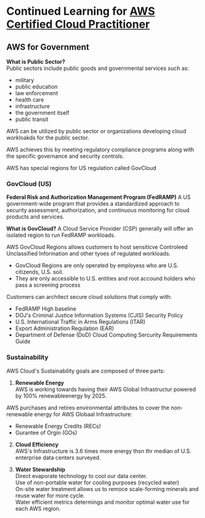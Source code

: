 # Continued Learning for [AWS Certified Cloud Practitioner](https://www.youtube.com/watch?v=SOTamWNgDKc)

## AWS for Government
**What is Public Sector?** <br/>
Public sectors include public goods and governmental services such as:

- military
- public education
- law enforcement
- health care
- infrastructure
- the government itself
- public transit

AWS can be utilized by public sector or organizations developing cloud workloakds for the public sector.

AWS achieves this by meeting regulatory compliance programs along with the specific governance and security controls.

AWS has special regions for US regulation called GovCloud

### GovCloud (US)
**Federal Risk and Authorization Management Program (FedRAMP)** A US government-wide program that provides a standardized approach to security assessment, authorization, and continuous monitoring for cloud products and services.

**What is GovCloud?**
A Cloud Service Provider (CSP) generally will offer an isolated region to run FedRAMP workloads.

AWS GovCloud Regions allows customers to host sensiticve Controleed Unclassified Information and other tyoes of regulated workloads.
- GovCloud Regions are only operated by employess who are U.S. citizends, U.S. soil.
- They are only accessible to U.S. entities and root accound holders who pass a screening process

Customers can architect secure cloud solutions that comply with:
- FedRAMP High baseline
- DOJ's Criminal Justice Information Systems (CJIS) Security Policy
- U.S. International Traffic in Arms Regulations (ITAR)
- Export Administration Regulation (EAR)
- Department of Defense (DoD) Cloud Computing Sercurity Requirements Guide

### Sustainability
AWS Cloud's Sustainability goals are composed of three parts:
1. **Renewable Energy** <br/>
  AWS is working towards having their AWS Global Infrastructur powered by 100% renewableenergy by 2025.
  
  AWS purchases and retires environmental attributes to cover the non-renewable energy for AWS Globaal Infrastructure:
  - Renewable Energy Credits (RECs)
  - Gurantee of Orgin (GOs)
  
2. **Cloud Efficiency** <br/>
  AWS's Infrastructure is 3.6 times more energy thsn thr median of U.S. enterprise data centers surveyed.
  
3. **Water Stewardship** <br/>
  Direct evaporate technology to cool our data center. <br/>
  Use of non-portable water for cooling purposes (recycled water) <br/>
  On-site water treatment allows us to remoce scale-forming minerals and reuse water for more cycle. <br/>
Water efficient metrics determings and monitor optimal water use for each AWS region.

